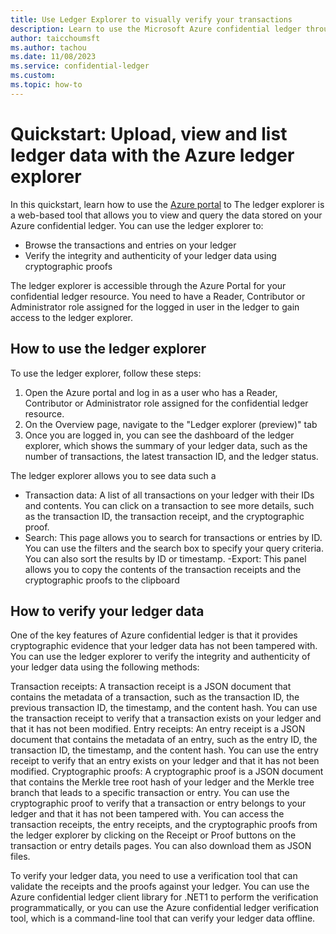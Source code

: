 ```yaml
---
title: Use Ledger Explorer to visually verify your transactions
description: Learn to use the Microsoft Azure confidential ledger through Azure portal
author: taicchoumsft
ms.author: tachou
ms.date: 11/08/2023
ms.service: confidential-ledger
ms.custom: 
ms.topic: how-to
---
```


# Quickstart: Upload, view and list ledger data with the Azure ledger explorer

In this quickstart, learn how to use the [Azure portal](https://portal.azure.com) to  The ledger explorer is a web-based tool that allows you to view and query the data stored on your Azure confidential ledger. You can use the ledger explorer to:

- Browse the transactions and entries on your ledger
- Verify the integrity and authenticity of your ledger data using cryptographic proofs

The ledger explorer is accessible through the Azure Portal for your confidential ledger resource. You need to have a Reader, Contributor or Administrator role assigned for the logged in user in the ledger to gain access to the ledger explorer.


## How to use the ledger explorer
To use the ledger explorer, follow these steps:

1) Open the Azure portal and log in as a user who has a Reader, Contributor or Administrator role assigned for the confidential ledger resource.
1) On the Overview page, navigate to the "Ledger explorer (preview)" tab
1) Once you are logged in, you can see the dashboard of the ledger explorer, which shows the summary of your ledger data, such as the number of transactions, the latest transaction ID, and the ledger status.

The ledger explorer allows you to see data such a

- Transaction data: A list of all transactions on your ledger with their IDs and contents. You can click on a transaction to see more details, such as the transaction ID, the transaction receipt, and the cryptographic proof.
- Search: This page allows you to search for transactions or entries by ID. You can use the filters and the search box to specify your query criteria. You can also sort the results by ID or timestamp.
-Export: This panel allows you to copy the contents of the transaction receipts and the cryptographic proofs to the clipboard

## How to verify your ledger data
One of the key features of Azure confidential ledger is that it provides cryptographic evidence that your ledger data has not been tampered with. You can use the ledger explorer to verify the integrity and authenticity of your ledger data using the following methods:

Transaction receipts: A transaction receipt is a JSON document that contains the metadata of a transaction, such as the transaction ID, the previous transaction ID, the timestamp, and the content hash. You can use the transaction receipt to verify that a transaction exists on your ledger and that it has not been modified.
Entry receipts: An entry receipt is a JSON document that contains the metadata of an entry, such as the entry ID, the transaction ID, the timestamp, and the content hash. You can use the entry receipt to verify that an entry exists on your ledger and that it has not been modified.
Cryptographic proofs: A cryptographic proof is a JSON document that contains the Merkle tree root hash of your ledger and the Merkle tree branch that leads to a specific transaction or entry. You can use the cryptographic proof to verify that a transaction or entry belongs to your ledger and that it has not been tampered with.
You can access the transaction receipts, the entry receipts, and the cryptographic proofs from the ledger explorer by clicking on the Receipt or Proof buttons on the transaction or entry details pages. You can also download them as JSON files.

To verify your ledger data, you need to use a verification tool that can validate the receipts and the proofs against your ledger. You can use the Azure confidential ledger client library for .NET1 to perform the verification programmatically, or you can use the Azure confidential ledger verification tool, which is a command-line tool that can verify your ledger data offline.